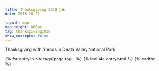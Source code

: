 ```yaml
---
title: Thanksgiving 2018 🦃⛺️
date: 2018-10-21

layout: map
map_height: 800px
tag: thanksgiving2018
show_excerpts: false
---
```


Thanksgiving with friends in Death Valley National Park.
<!--more-->

<div class="entries-{{ page.entries_layout | default: 'list' }}">
    {% for entry in site.tags[page.tag] -%}
        {% include entry.html %}
    {% endfor %}
</div>

<script type="text/javascript">
    (function(_map) {
        // iconSize: [40, 40]
        var icons = {
            "gas-pump":    L.divIcon({ className: "fa-divicon", html: '<i class="fas fa-gas-pump"></i>'  }),
            "wrench":      L.divIcon({ className: "fa-divicon", html: '<i class="fas fa-wrench"></i>'    }),
            "plane":       L.divIcon({ className: "fa-divicon", html: '<i class="fas fa-plane"></i>'    }),
            "campground":       L.divIcon({ className: "fa-divicon", html: '<i class="fas fa-campground"></i>'    }),
            "binoculars":       L.divIcon({ className: "fa-divicon", html: '<i class="fas fa-binoculars"></i>'    }),
            "hiking":       L.divIcon({ className: "fa-divicon", html: '<i class="fas fa-hiking"></i>'    }),
            "flag-checkered":       L.divIcon({ className: "fa-divicon", html: '<i class="fas fa-flag-checkered"></i>'    }),
            "car":       L.divIcon({ className: "fa-divicon", html: '<i class="fas fa-car"></i>'    }),
            "road":       L.divIcon({ className: "fa-divicon", html: '<i class="fas fa-road"></i>'    }),
            "map-marked-alt":       L.divIcon({ className: "fa-divicon", html: '<i class="fas fa-map-marked-alt"></i>'    }),
            "ghost":       L.divIcon({ className: "fa-divicon", html: '<i class="fas fa-ghost"></i>'    }),
            "hotel":       L.divIcon({ className: "fa-divicon", html: '<i class="fas fa-hotel"></i>'    }),
        };

        // var markerGroup = L.featureGroup();
        var markerGroup = L.markerClusterGroup();

        markerGroup.addLayer(L.marker([ 36.0839998, -115.1559276 ], {
            title: "LAS",
            icon: icons["plane"]
        }));
        
        markerGroup.addLayer(L.marker([ 36.3395825, -117.4708349 ], {
            title: "Panamint",
            icon: icons["campground"]
        }));
        
        markerGroup.addLayer(L.marker([ 36.460413,-116.8680538 ], {
            title: "Farabee",
            icon: icons["car"]
        }));

        markerGroup.addLayer(L.marker([ 36.7165821, -117.5510419 ], {
            title: "Lost Burrow Mine",
            icon: icons["binoculars"]
        }));
        


        // starah's itinerary
        markerGroup.addLayer(L.marker([ 36.3207409, -117.5332155 ], {
            title: "Darwin Falls",
            icon: icons["hiking"]
        }));
        
        markerGroup.addLayer(L.marker([ 36.3518636, -117.5529223 ], {
            title: "Father Crowley Overlook",
            icon: icons["binoculars"]
        }));
        
        markerGroup.addLayer(L.marker([ 36.3823139,-116.8315443 ], {
            title: "Artists Drive",
            icon: icons["road"]
        }));
        
        markerGroup.addLayer(L.marker([ 36.3644695,-116.8027736 ], {
            title: "Artist's Palette",
            icon: icons["binoculars"]
        }));
        
        markerGroup.addLayer(L.marker([ 36.3282824,-116.8688072 ], {
            title: "Devil’s Golf Course",
            icon: icons["binoculars"]
        }));
        
        markerGroup.addLayer(L.marker([ 36.2854263,-116.7719247 ], {
            title: "Natural Bridge Trail",
            icon: icons["hiking"]
        }));
        
        markerGroup.addLayer(L.marker([ 36.2340512,-116.8863297 ], {
            title: "Badwater Basin",
            icon: icons["hiking"]
        }));
        
        markerGroup.addLayer(L.marker([ 36.2180439,-116.7312759 ], {
            title: "Dante’s View",
            icon: icons["binoculars"]
        }));
        
        markerGroup.addLayer(L.marker([ 36.4617546,-116.8688005 ], {
            title: "Furnace Creek Visitor Center",
            icon: icons["map-marked-alt"]
        }));
        
        markerGroup.addLayer(L.marker([ 36.4206399, -116.813917 ],  {
            title: "Zabriskie Point",
            icon: icons["binoculars"]
        }));
        
        markerGroup.addLayer(L.marker([ 36.4209298,-116.8119464 ],  {
            title: "Badlands Loop",
            icon: icons["hiking"]
        }));
        
        markerGroup.addLayer(L.marker([ 36.4207027,-116.8489625 ],  {
            title: "Golden Canyon to Red Cathedral",
            icon: icons["hiking"]
        }));
        
        markerGroup.addLayer(L.marker([ 36.416874,-116.8371207 ],  {
            title: "Gower Gulch Loop",
            icon: icons["hiking"]
        }));
        
        markerGroup.addLayer(L.marker([ 36.421341,-116.8305977 ],  {
            title: "Complete Circuit",
            icon: icons["hiking"]
        }));
        
        // central / stovepipe wells village
        markerGroup.addLayer(L.marker([ 36.558862,-117.1433229 ],  {
            title: "Mosaic Canyon",
            icon: icons["hiking"]
        }));
        
        markerGroup.addLayer(L.marker([ 36.6151215,-117.1153331 ],  {
            title: "Mesquite Flat Sand Dunes",
            icon: icons["hiking"]
        }));
        
        markerGroup.addLayer(L.marker([ 36.6816138,-116.9088125 ],  {
            title: "Keane Wonder Mine",
            icon: icons["binoculars"]
        }));
        
        // northeast / Scotty's Castle

        markerGroup.addLayer(L.marker([ 37.0107777,-117.4569421 ],  {
            title: "Ubehebe Crater",
            icon: icons["hiking"]
        }));

        markerGroup.addLayer(L.marker([ 37.0323068,-117.3435799 ],  {
            title: "Scotty’s Castle",
            icon: icons["binoculars"]
        }));

        // middle of nowhere / on their own

        markerGroup.addLayer(L.marker([ 36.6812992,-117.5714548 ], {
            title: "Racetrack Playa",
            icon: icons["flag-checkered"]
        }));
        
        markerGroup.addLayer(L.marker([ 36.2465791,-117.0784825 ], {
            title: "Charcoal Kilns",
            icon: icons["binoculars"]
        }));
        
        markerGroup.addLayer(L.marker([ 36.2450012,-117.0807746 ], {
            title: "Wildrose Peak",
            icon: icons["hiking"]
        }));
        
        // other
        markerGroup.addLayer(L.marker([ 36.0475779,-117.22635 ], {
            title: "Ballarat",
            icon: icons["ghost"]
        }));

        markerGroup.addLayer(L.marker([ 36.1152191,-115.1679277 ], {
            title: "Westin",
            icon: icons["hotel"]
        }));

        

        markerGroup.bindPopup(function(m) {
            return "<p>" + m.options.title + "</p>";
        });
        
        markerGroup.addTo(_map);
        _map.fitBounds(markerGroup.getBounds());
    })({{ layout.map_var }});
</script>
